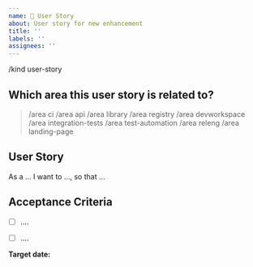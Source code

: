 ```yaml
---
name: 📝 User Story
about: User story for new enhancement
title: ''
labels: ''
assignees: ''
---
```


/kind user-story

## Which area this user story is related to?

<!--
    Uncomment appropriate `/area` lines, and delete the rest.
    For example, `> /area api` would simply become: `/area api`
-->

> /area ci
> /area api
> /area library
> /area registry
> /area devworkspace
> /area integration-tests
> /area test-automation
> /area releng
> /area landing-page

## User Story

As a ... I want to ..., so that ...

## Acceptance Criteria

<!--
    Decide which specific steps need to be completed, outline subtasks.
-->
- [ ] ....
- [ ] ....


**Target date:** <!-- The expected date the the issue will be done. Should be set by the assignee -->